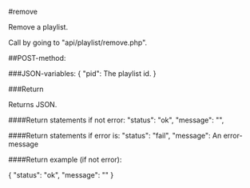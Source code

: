 #remove

Remove a playlist.

Call by going to "api/playlist/remove.php".

##POST-method:

###JSON-variables:
{
    "pid": The playlist id.
}

###Return

Returns JSON.

####Return statements if not error:
"status": "ok",
"message": "",

####Return statements if error is:
"status": "fail",
"message": An error-message

####Return example (if not error):

{
    "status": "ok",
    "message": ""
}